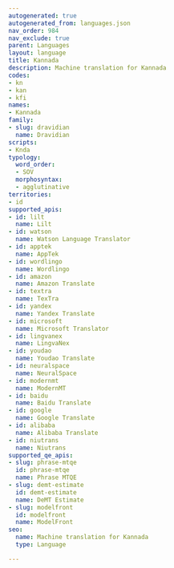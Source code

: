 ```yaml
---
autogenerated: true
autogenerated_from: languages.json
nav_order: 984
nav_exclude: true
parent: Languages
layout: language
title: Kannada
description: Machine translation for Kannada
codes:
- kn
- kan
- kfi
names:
- Kannada
family:
- slug: dravidian
  name: Dravidian
scripts:
- Knda
typology:
  word_order:
  - SOV
  morphosyntax:
  - agglutinative
territories:
- id
supported_apis:
- id: lilt
  name: Lilt
- id: watson
  name: Watson Language Translator
- id: apptek
  name: AppTek
- id: wordlingo
  name: Wordlingo
- id: amazon
  name: Amazon Translate
- id: textra
  name: TexTra
- id: yandex
  name: Yandex Translate
- id: microsoft
  name: Microsoft Translator
- id: lingvanex
  name: LingvaNex
- id: youdao
  name: Youdao Translate
- id: neuralspace
  name: NeuralSpace
- id: modernmt
  name: ModernMT
- id: baidu
  name: Baidu Translate
- id: google
  name: Google Translate
- id: alibaba
  name: Alibaba Translate
- id: niutrans
  name: Niutrans
supported_qe_apis:
- slug: phrase-mtqe
  id: phrase-mtqe
  name: Phrase MTQE
- slug: demt-estimate
  id: demt-estimate
  name: DeMT Estimate
- slug: modelfront
  id: modelfront
  name: ModelFront
seo:
  name: Machine translation for Kannada
  type: Language

---
```


